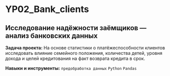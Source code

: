 # YP02_Bank_clients
## Исследование надёжности заёмщиков — анализ банковских данных
**Задача проекта:** На основе статистики о платёжеспособности клиентов исследовать влияние семейного положения, количества детей, уровня дохода и целей кредитования на факт возврата кредита в срок.

**Навыки и инструменты:** `предобработка данных` `Python` `Pandas`
